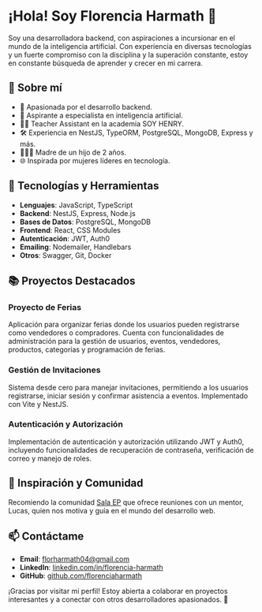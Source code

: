 # ¡Hola! Soy Florencia Harmath 👋

Soy una desarrolladora backend, con aspiraciones a incursionar en el mundo de la inteligencia artificial. Con experiencia en diversas tecnologías y un fuerte compromiso con la disciplina y la superación constante, estoy en constante búsqueda de aprender y crecer en mi carrera.

## 🚀 Sobre mí

- 🌟 Apasionada por el desarrollo backend.
- 🧠 Aspirante a especialista en inteligencia artificial.
- 👩‍🏫 Teacher Assistant en la academia SOY HENRY.
- 🛠️ Experiencia en NestJS, TypeORM, PostgreSQL, MongoDB, Express y más.
- 👩‍👧‍👦 Madre de un hijo de 2 años.
- 🌐 Inspirada por mujeres líderes en tecnología.

## 🔧 Tecnologías y Herramientas

- **Lenguajes**: JavaScript, TypeScript
- **Backend**: NestJS, Express, Node.js
- **Bases de Datos**: PostgreSQL, MongoDB
- **Frontend**: React, CSS Modules
- **Autenticación**: JWT, Auth0
- **Emailing**: Nodemailer, Handlebars
- **Otros**: Swagger, Git, Docker

## 📚 Proyectos Destacados

### Proyecto de Ferias
Aplicación para organizar ferias donde los usuarios pueden registrarse como vendedores o compradores. Cuenta con funcionalidades de administración para la gestión de usuarios, eventos, vendedores, productos, categorías y programación de ferias.

### Gestión de Invitaciones
Sistema desde cero para manejar invitaciones, permitiendo a los usuarios registrarse, iniciar sesión y confirmar asistencia a eventos. Implementado con Vite y NestJS.

### Autenticación y Autorización
Implementación de autenticación y autorización utilizando JWT y Auth0, incluyendo funcionalidades de recuperación de contraseña, verificación de correo y manejo de roles.

## 🌟 Inspiración y Comunidad

Recomiendo la comunidad [Sala EP](https://emprendeprogramando.com/sala-ep) que ofrece reuniones con un mentor, Lucas, quien nos motiva y guía en el mundo del desarrollo web.

## 📫 Contáctame

- **Email**: [florharmath04@gmail.com](mailto:florharmath04@gmail.com)
- **LinkedIn**: [linkedin.com/in/florencia-harmath](https://www.linkedin.com/in/florencia-harmath)
- **GitHub**: [github.com/florenciaharmath](https://github.com/florenciaharmath)

¡Gracias por visitar mi perfil! Estoy abierta a colaborar en proyectos interesantes y a conectar con otros desarrolladores apasionados. 🚀
